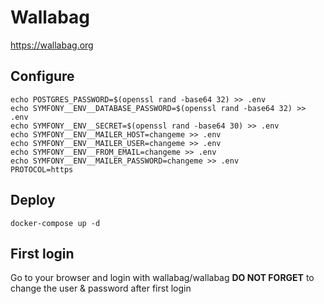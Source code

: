 # Wallabag

https://wallabag.org

## Configure
```
echo POSTGRES_PASSWORD=$(openssl rand -base64 32) >> .env
echo SYMFONY__ENV__DATABASE_PASSWORD=$(openssl rand -base64 32) >> .env
echo SYMFONY__ENV__SECRET=$(openssl rand -base64 30) >> .env
echo SYMFONY__ENV__MAILER_HOST=changeme >> .env
echo SYMFONY__ENV__MAILER_USER=changeme >> .env
echo SYMFONY__ENV__FROM_EMAIL=changeme >> .env
echo SYMFONY__ENV__MAILER_PASSWORD=changeme >> .env
PROTOCOL=https
```

## Deploy
```
docker-compose up -d
```

## First login

Go to your browser and login with wallabag/wallabag
**DO NOT FORGET** to change the user & password after first login

